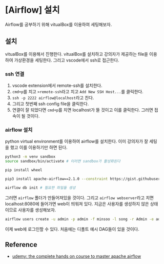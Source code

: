 # [Airflow] 설치


Airflow를 공부하기 위해 vitualBox를 이용하여 세팅해보자.
<!--more-->

## 설치
vitualBox를 이용해서 진행한다. vitualBox를 설치하고 강의자가 제공하는 file을 이용하여 가상환경을 세팅한다. 그리고 vscode에서 ssh로 접근한다.

### ssh 연결
1. vscode extension에서 remote-ssh를 설치한다.
2. `cmd+p`를 치고 `>remote-ssh`라고 치고 `Add New SSH Host...`를 클릭한다.
3. `ssh -p 2222 airflow@localhost`라고 친다.
4. 그리고 첫번째 ssh config file을 클릭한다.
5. 연결이 잘 되었다면 `cmd+p`를 치면 localhost가 뜰 것이고 이를 클릭한다. 그러면 접속이 될 것이다.

### airflow 설치
python virtual environment를 이용하여 airflow를 설치한다. 이미 강의자가 잘 세팅을 했고 이를 이용하기만 하면 된다.

```bash
python3 -m venv sandbox
source sandbox/bin/activate # 이러면 sandbox가 활성화된다

pip install wheel

pip3 install apache-airflow==2.1.0 --constraint https://gist.githubusercontent.com/marclamberti/742efaef5b2d94f44666b0aec020be7c/raw/21c88601337250b6fd93f1adceb55282fb07b7ed/constraint.txt

airflow db init # 필요한 파일들 생성
```

그러면 `airflow` 폴더가 만들어져있을 것이다. 그리고 `airflow webserver`라고 치면 localhost:8080에 들어가면 web이 띄워져 있다. 지금은 사용자를 생성하지 않은 상태이므로 사용자를 생성해보자.

```bash
airflow users create -u admin -p admin -f minsoo -l song -r Admin -e admin@airflow.com
```

이제 web에 로그인할 수 있다. 처음에는 디폴트 예시 DAG들이 있을 것이다.

## Reference
- [udemy: the complete hands on course to master apache airflow](https://www.udemy.com/course/the-complete-hands-on-course-to-master-apache-airflow)
